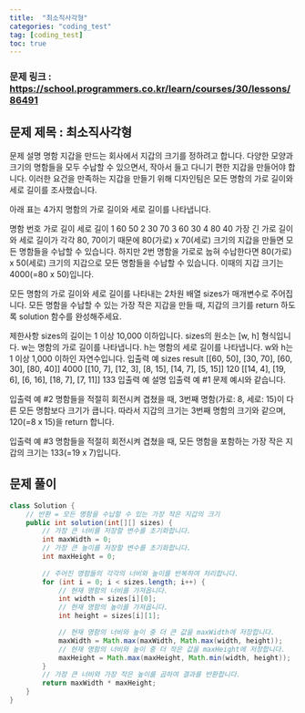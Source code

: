 ```yaml
---
title:  "최소직사각형"
categories: "coding_test"
tag: [coding_test]
toc: true
---
```


### 문제 링크 : https://school.programmers.co.kr/learn/courses/30/lessons/86491

## 문제 제목 : 최소직사각형

문제 설명
명함 지갑을 만드는 회사에서 지갑의 크기를 정하려고 합니다. 다양한 모양과 크기의 명함들을 모두 수납할 수 있으면서, 작아서 들고 다니기 편한 지갑을 만들어야 합니다. 이러한 요건을 만족하는 지갑을 만들기 위해 디자인팀은 모든 명함의 가로 길이와 세로 길이를 조사했습니다.

아래 표는 4가지 명함의 가로 길이와 세로 길이를 나타냅니다.

명함 번호	가로 길이	세로 길이
1	60	50
2	30	70
3	60	30
4	80	40
가장 긴 가로 길이와 세로 길이가 각각 80, 70이기 때문에 80(가로) x 70(세로) 크기의 지갑을 만들면 모든 명함들을 수납할 수 있습니다. 하지만 2번 명함을 가로로 눕혀 수납한다면 80(가로) x 50(세로) 크기의 지갑으로 모든 명함들을 수납할 수 있습니다. 이때의 지갑 크기는 4000(=80 x 50)입니다.

모든 명함의 가로 길이와 세로 길이를 나타내는 2차원 배열 sizes가 매개변수로 주어집니다. 모든 명함을 수납할 수 있는 가장 작은 지갑을 만들 때, 지갑의 크기를 return 하도록 solution 함수를 완성해주세요.

제한사항
sizes의 길이는 1 이상 10,000 이하입니다.
sizes의 원소는 [w, h] 형식입니다.
w는 명함의 가로 길이를 나타냅니다.
h는 명함의 세로 길이를 나타냅니다.
w와 h는 1 이상 1,000 이하인 자연수입니다.
입출력 예
sizes	result
[[60, 50], [30, 70], [60, 30], [80, 40]]	4000
[[10, 7], [12, 3], [8, 15], [14, 7], [5, 15]]	120
[[14, 4], [19, 6], [6, 16], [18, 7], [7, 11]]	133
입출력 예 설명
입출력 예 #1
문제 예시와 같습니다.

입출력 예 #2
명함들을 적절히 회전시켜 겹쳤을 때, 3번째 명함(가로: 8, 세로: 15)이 다른 모든 명함보다 크기가 큽니다. 따라서 지갑의 크기는 3번째 명함의 크기와 같으며, 120(=8 x 15)을 return 합니다.

입출력 예 #3
명함들을 적절히 회전시켜 겹쳤을 때, 모든 명함을 포함하는 가장 작은 지갑의 크기는 133(=19 x 7)입니다.

## 문제 풀이
```java
class Solution {
    // 반환 = 모든 명함을 수납할 수 있는 가장 작은 지갑의 크기
    public int solution(int[][] sizes) {
        // 가장 큰 너비를 저장할 변수를 초기화합니다.
        int maxWidth = 0;
        // 가장 큰 높이를 저장할 변수를 초기화합니다.
        int maxHeight = 0;
        
        // 주어진 명함들의 각각의 너비와 높이를 반복하여 처리합니다.
        for (int i = 0; i < sizes.length; i++) {
            // 현재 명함의 너비를 가져옵니다.
            int width = sizes[i][0];
            // 현재 명함의 높이를 가져옵니다.
            int height = sizes[i][1];

            // 현재 명함의 너비와 높이 중 더 큰 값을 maxWidth에 저장합니다.
            maxWidth = Math.max(maxWidth, Math.max(width, height));
            // 현재 명함의 너비와 높이 중 더 작은 값을 maxHeight에 저장합니다.
            maxHeight = Math.max(maxHeight, Math.min(width, height));
        }
        // 가장 큰 너비와 가장 작은 높이를 곱하여 결과를 반환합니다.
        return maxWidth * maxHeight;
    }
}
```